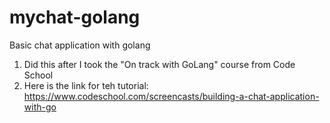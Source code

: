 # mychat-golang
Basic chat application with golang

1. Did this after I took the "On track with GoLang" course from Code School
2. Here is the link for teh tutorial: https://www.codeschool.com/screencasts/building-a-chat-application-with-go
